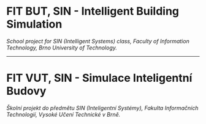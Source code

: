 # FIT BUT, SIN - Intelligent Building Simulation
*School project for SIN (Intelligent Systems) class, Faculty of Information Technology, Brno University of Technology.*
 
___

# FIT VUT, SIN - Simulace Inteligentní Budovy
*Školní projekt do předmětu SIN (Inteligentní Systémy), Fakulta Informačních Technologií, Vysoké Učení Technické v Brně.*
